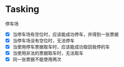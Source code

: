 # Tasking

停车场

- [x] 当停车场有空位时，应该能成功停车，并得到一张票据
- [x] 当停车场没有空位时，无法停车
- [x] 当使用停车票据取车时，应该能成功取回我停的车
- [x] 当使用非法的票据取车时，无法取车
- [x] 同一张票据不能使用两次
